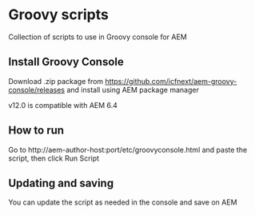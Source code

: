 # Groovy scripts

Collection of scripts to use in Groovy console for AEM

## Install Groovy Console

Download .zip package from https://github.com/icfnext/aem-groovy-console/releases and install using AEM package manager

v12.0 is compatible with AEM 6.4

## How to run

Go to http://aem-author-host:port/etc/groovyconsole.html and paste the script, then click Run Script

## Updating and saving

You can update the script as needed in the console and save on AEM